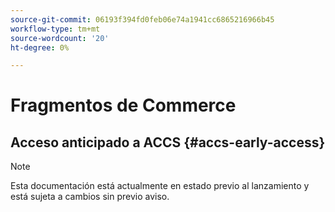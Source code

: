 ```yaml
---
source-git-commit: 06193f394fd0feb06e74a1941cc6865216966b45
workflow-type: tm+mt
source-wordcount: '20'
ht-degree: 0%

---
```

# Fragmentos de Commerce

## Acceso anticipado a ACCS {#accs-early-access}

>[!NOTE]
>
>Esta documentación está actualmente en estado previo al lanzamiento y está sujeta a cambios sin previo aviso.
